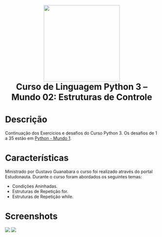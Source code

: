  <div align="center">
 <h1> <img src="https://upload.wikimedia.org/wikipedia/commons/thumb/c/c3/Python-logo-notext.svg/1869px-Python-logo-notext.svg.png" width="250px"><br/>Curso de Linguagem Python 3 – Mundo 02: Estruturas de Controle</h1>
     </div>


# Descrição
Continuação dos Exercicios e desafios do Curso Python 3. Os desafios de 1 a 35 estão em [Python - Mundo 1](https://github.com/byttencourt/Python-Mundo-1).

# Características
Ministrado por Gustavo Guanabara o curso foi realizado através do portal Estudonauta.
Durante o curso foram abordados os seguintes temas:
- Condições Aninhadas.
- Estruturas de Repetição for.
- Estruturas de Repetição while.


# Screenshots
 <img src="https://i.imgur.com/jAvEwm1.png"> <img src="https://i.imgur.com/J3R6HuX.png">
 <!--<img src="https://i.imgur.com/LG8oilX.png"> <img src="https://i.imgur.com/YpjqgY3.png">
# Tech Used
 ![Python](https://img.shields.io/badge/python-3670A0?style=for-the-badge&logo=python&logoColor=ffdd54)
<!--       
# Mais detalhes:
90% Aproveitamento
<!-- 
![Badge em Desenvolvimento](http://img.shields.io/static/v1?label=curso&message=concluido&color=GREEN&style=for-the-badge)<br>
<!-- 
Ps: Agradecimento especial ao Gustavo Guanabara por compartilhar seu conhecimento e a maestria em Ensinar.      
<!-- </> with 💛 by readMD (https://readmd.itsvg.in) -->